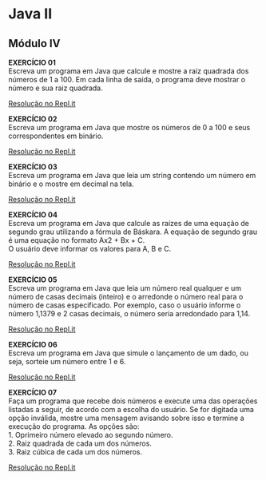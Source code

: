 # Java II
## Módulo IV

**EXERCÍCIO 01**   
Escreva um programa em Java que calcule e mostre a raiz quadrada dos números de 1 a 100. Em cada linha de saída, o programa deve mostrar o número e sua raiz quadrada.   

[Resolução no Repl.it](https://repl.it/@Gesiane/Exercicio-01-IV-JavaII#Main.java)

**EXERCÍCIO 02**   
Escreva um programa em Java que mostre os números de 0 a 100 e seus correspondentes em binário.  

[Resolução no Repl.it](https://repl.it/@Gesiane/Exercicio-02-IV-JavaII#Main.java)   

**EXERCÍCIO 03**   
Escreva um programa em Java que leia um string contendo um número em binário e o mostre em decimal na tela.   

[Resolução no Repl.it](https://repl.it/@Gesiane/Exercicio-03-IV-JavaII#Main.java)   

**EXERCÍCIO 04**   
Escreva um programa em Java que calcule as raízes de uma equação de segundo grau utilizando a fórmula de Báskara. A equação de segundo grau é uma equação no formato Ax2 + Bx + C.   
O usuário deve informar os valores para A, B e C.   

[Resolução no Repl.it](https://repl.it/@Gesiane/Exercicio-04-IV-JavaII#Main.java)   

**EXERCÍCIO 05**   
Escreva um programa em Java que leia um número real qualquer e um número de casas decimais (inteiro) e o arredonde o número real para o número de casas especificado. Por exemplo, caso o usuário informe o número 1,1379 e 2 casas decimais, o número seria arredondado para 1,14.   

[Resolução no Repl.it](https://repl.it/@Gesiane/Exercicio-05-IV-JavaII#Main.java)   


**EXERCÍCIO 06**   
Escreva um programa em Java que simule o lançamento de um dado, ou seja, sorteie um número entre 1 e 6.   

[Resolução no Repl.it](https://repl.it/@Gesiane/Exercicio-06-IV-JavaII#Main.java)   

**EXERCÍCIO 07**   
Faça um programa que recebe dois números e execute uma das operações listadas a seguir, de acordo com a escolha do usuário. Se for digitada uma opção inválida, mostre uma mensagem avisando sobre isso e termine a execução do programa. As opções são:   
    1. Oprimeiro número elevado ao segundo número.   
    2. Raiz quadrada de cada um dos números.   
    3. Raiz cúbica de cada um dos números.   
    
[Resolução no Repl.it](https://repl.it/@Gesiane/Exercicio-07-IV-JavaII#Main.java)   
